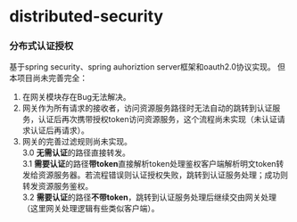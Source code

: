 # distributed-security
### 分布式认证授权
基于spring security、spring auhoriztion server框架和oauth2.0协议实现。
但本项目尚未完善完全：
1. 在网关模块存在Bug无法解决。
2. 网关作为所有请求的接收者，访问资源服务路径时无法自动的跳转到认证服务，认证后再次携带授权token访问资源服务，这个流程尚未实现（未认证请求认证后再请求）。
3. 网关的完善过滤规则尚未实现。   
  3.0 **无需认证**的路径直接转发。  
  3.1 **需要认证**的路径**带token**直接解析token处理鉴权客户端解析明文token转发给资源服务器。若流程错误则认证授权失败，跳转到认证服务处理；成功则转发资源服务鉴权。   
  3.2 **需要认证**的路径**不带token**，跳转到认证服务处理后继续交由网关处理（这里网关处理逻辑有些类似客户端）。
